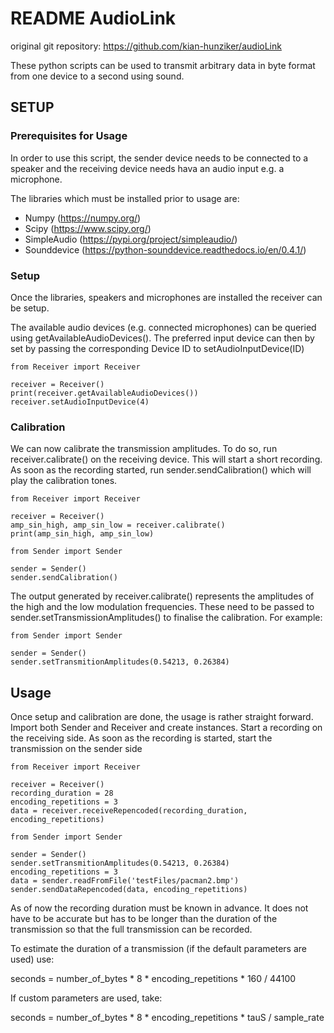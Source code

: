 # README AudioLink

original git repository: https://github.com/kian-hunziker/audioLink

These python scripts can be used to transmit arbitrary data in byte format from one device to a second using sound.

## SETUP
### Prerequisites for Usage
In order to use this script, the sender device needs to be connected to a speaker and the receiving device needs 
hava an audio input e.g. a microphone.

The libraries which must be installed prior to usage are:

- Numpy (https://numpy.org/)
- Scipy (https://www.scipy.org/)
- SimpleAudio (https://pypi.org/project/simpleaudio/)
- Sounddevice (https://python-sounddevice.readthedocs.io/en/0.4.1/)

### Setup
Once the libraries, speakers and microphones are installed the receiver can be setup. 

The available audio devices (e.g. connected microphones) can be queried using getAvailableAudioDevices().
The preferred input device can then by set by passing the corresponding Device ID to setAudioInputDevice(ID)
```
from Receiver import Receiver

receiver = Receiver()
print(receiver.getAvailableAudioDevices())
receiver.setAudioInputDevice(4)

```

### Calibration
We can now calibrate the transmission amplitudes. To do so, run receiver.calibrate() on the receiving device. This 
will start a short recording. As soon as the recording started, run sender.sendCalibration() which will play the 
calibration tones.

```
from Receiver import Receiver

receiver = Receiver()
amp_sin_high, amp_sin_low = receiver.calibrate()
print(amp_sin_high, amp_sin_low)
```

```
from Sender import Sender

sender = Sender()
sender.sendCalibration()
```

The output generated by receiver.calibrate() represents the amplitudes of the high and the low modulation frequencies. 
These need to be passed to sender.setTransmissionAmplitudes() to finalise the calibration. For example:

```
from Sender import Sender

sender = Sender()
sender.setTransmitionAmplitudes(0.54213, 0.26384)

```

## Usage
Once setup and calibration are done, the usage is rather straight forward. Import both Sender and Receiver and create 
instances. Start a recording on the receiving side. As soon as the recording is started, start the transmission on 
the sender side

```
from Receiver import Receiver

receiver = Receiver()
recording_duration = 28
encoding_repetitions = 3
data = receiver.receiveRepencoded(recording_duration, encoding_repetitions)
```

```
from Sender import Sender

sender = Sender()
sender.setTransmitionAmplitudes(0.54213, 0.26384)
encoding_repetitions = 3
data = sender.readFromFile('testFiles/pacman2.bmp')
sender.sendDataRepencoded(data, encoding_repetitions)

```

As of now the recording duration must be known in advance. It does not have to be accurate but has to be longer than 
the duration of the transmission so that the full transmission can be recorded. 

To estimate the duration of a transmission (if the default parameters are used) use:

seconds = number_of_bytes * 8 * encoding_repetitions * 160 / 44100

If custom parameters are used, take:

seconds = number_of_bytes * 8 * encoding_repetitions * tauS / sample_rate
